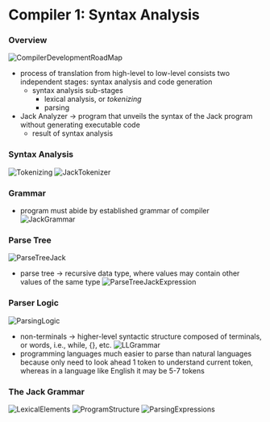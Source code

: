 # Compiler 1: Syntax Analysis

### Overview
![CompilerDevelopmentRoadMap](./images/CompilerDevelopmentRoadMap.png)
* process of translation from high-level to low-level consists two independent stages: syntax analysis and code generation
  * syntax analysis sub-stages
    * lexical analysis, or *tokenizing*
    * parsing
* Jack Analyzer -> program that unveils the syntax of the Jack program without generating executable code
  * result of syntax analysis

### Syntax Analysis
![Tokenizing](./images/Tokenizing.png)
![JackTokenizer](./images/JackTokenizer.png)

### Grammar
* program must abide by established grammar of compiler
![JackGrammar](./images/JackGrammar.png)

### Parse Tree
![ParseTreeJack](./images/ParseTreeJack)
* parse tree -> recursive data type, where values may contain other values of the same type
![ParseTreeJackExpression](./images/ParseTreeJackExpression)

### Parser Logic
![ParsingLogic](./images/ParsingLogic.png)
* non-terminals -> higher-level syntactic structure composed of terminals, or words, i.e., while, {}, etc.
![LLGrammar](./images/LLGrammar.png)
* programming languages much easier to parse than natural languages because only need to look ahead 1 token to understand current token, whereas in a language like English it may be 5-7 tokens

### The Jack Grammar
![LexicalElements](./images/LexicalElements.png)
![ProgramStructure](./images/ProgramStructure.png)
![ParsingExpressions](./images/ParsingExpressions.png)
